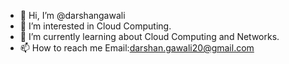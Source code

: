 - 👋 Hi, I’m @darshangawali
- 👀 I’m interested in Cloud Computing.
- 🌱 I’m currently learning about Cloud Computing and Networks.
- 📫 How to reach me Email:darshan.gawali20@gmail.com

<!---
darshangawali/darshangawali is a ✨ special ✨ repository because its `README.md` (this file) appears on your GitHub profile.
You can click the Preview link to take a look at your changes.
--->
